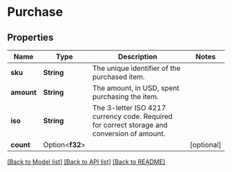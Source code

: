 # Purchase

## Properties

Name | Type | Description | Notes
------------ | ------------- | ------------- | -------------
**sku** | **String** | The unique identifier of the purchased item. | 
**amount** | **String** | The amount, in USD, spent purchasing the item. | 
**iso** | **String** | The 3-letter ISO 4217 currency code. Required for correct storage and conversion of amount. | 
**count** | Option<**f32**> |  | [optional]

[[Back to Model list]](../README.md#documentation-for-models) [[Back to API list]](../README.md#documentation-for-api-endpoints) [[Back to README]](../README.md)


